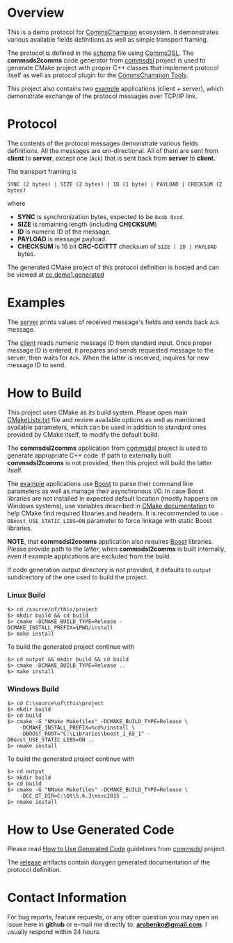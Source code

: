 # Overview
This is a demo protocol for [CommsChampion](https://github.com/arobenko/comms_champion)
ecosystem. It demonstrates various available fields definitions as well
as simple transport framing. 

The protocol is defined in the [schema](dsl/schema.xml)
file using [CommsDSL](https://github.com/arobenko/CommsDSL-Specification).
The **commsds2comms** code generator from [commsdsl](https://github.com/arobenko/commsdsl)
project is used to generate CMake project with proper C++ classes that
implement protocol itself as well as protocol plugin for the
[CommsChampion Tools](https://github.com/arobenko/comms_champion#commschampion-tools).

This project also contains two [example](examples) 
applications (client + server), which demonstrate exchange of the protocol
messages over TCP/IP link.

# Protocol
The contents of the protocol messages demonstrate various fields definitions.
All the messages are uni-directional. All of them are sent from **client** to
**server**, except one (`Ack`) that is sent back from **server** to **client**.

The transport framing is
```
SYNC (2 bytes) | SIZE (2 bytes) | ID (1 byte) | PAYLOAD | CHECKSUM (2 bytes)
```
where
- **SYNC** is synchronization bytes, expected to be `0xab 0xcd`.
- **SIZE** is remaining length (including **CHECKSUM**)
- **ID** is numeric ID of the message.
- **PAYLOAD** is message payload.
- **CHECKSUM** is 16 bit **CRC-CCITTT** checksum of `SIZE | ID | PAYLOAD` bytes.

The generated CMake project of this protocol definition is hosted and can be
viewed at [cc.demo1.generated](https://github.com/arobenko/cc.demo1.generated)

# Examples
The [server](examples/server) prints values of received message's fields and
sends back `Ack` message.

The [client](examples/client) reads numeric message ID from standard input.
Once proper message ID is entered, it prepares and sends requested message to 
the server, then waits for `Ack`. When the latter is received, inquires for
new message ID to send.

# How to Build
This project uses CMake as its build system. Please open main
[CMakeLists.txt](CMakeLists.txt) file and review available options as well as
mentioned available parameters, which can be used in addition to standard 
ones provided by CMake itself, to modify the default build. 

The **commsdsl2comms** application from [commsdsl](https://github.com/arobenko/commsdsl)
project is used to generate appropriate C++ code. If path to externally
built **commsdsl2comms** is not provided, then this project will build the
latter itself.

The [example](#examples) applications use [Boost](https://www.boost.org)
to parse their command line parameters as well as manage their asynchronous I/O. 
In case Boost libraries are not installed in expected default location
(mostly happens on Windows systems), use variables described in 
[CMake documentation](https://cmake.org/cmake/help/v3.8/module/FindBoost.html) 
to help CMake find required libraries and headers. 
It is recommended to use `-DBoost_USE_STATIC_LIBS=ON` parameter to force
linkage with static Boost libraries.

**NOTE**, that **commsdsl2comms** application also requires 
[Boost](https://www.boost.org) libraries. Please provide path to the latter, when
**commsdsl2comms** is built internally, even if example applications are excluded
from the build.

If code generation output directory is not provided, it defaults to 
`output` subdirectory of the one used to build the project.

### Linux Build
```
$> cd /source/of/this/project
$> mkdir build && cd build
$> cmake -DCMAKE_BUILD_TYPE=Release -DCMAKE_INSTALL_PREFIX=$PWD/install 
$> make install
```
To build the generated project continue with
```
$> cd output && mkdir build && cd build
$> cmake -DCMAKE_BUILD_TYPE=Release ..
$> make install
```

### Windows Build
```
$> cd C:\source\of\this\project
$> mkdir build
$> cd build
$> cmake -G "NMake Makefiles" -DCMAKE_BUILD_TYPE=Release \ 
    -DCMAKE_INSTALL_PREFIX=%cd%/install \
    -DBOOST_ROOT="C:\Libraries\boost_1_65_1" -DBoost_USE_STATIC_LIBS=ON ..
$> nmake install
```
To build the generated project continue with
```
$> cd output 
$> mkdir build 
$> cd build
$> cmake -G "NMake Makefiles" -DCMAKE_BUILD_TYPE=Release \
    -DCC_QT_DIR=C:\Qt\5.6.3\msvc2015 ..
$> nmake install
```

# How to Use Generated Code
Please read [How to Use Generated Code](https://github.com/arobenko/commsdsl#how-to-use-generated-code)
guidelines from [commsdsl](https://github.com/arobenko/commsdsl) project.

The [release](https://github.com/arobenko/cc.demo1.commsdsl/releases)
artifacts contain doxygen generated documentation of the protocol definition.

# Contact Information
For bug reports, feature requests, or any other question you may open an issue
here in **github** or e-mail me directly to: **arobenko@gmail.com**. I usually
respond within 24 hours.

